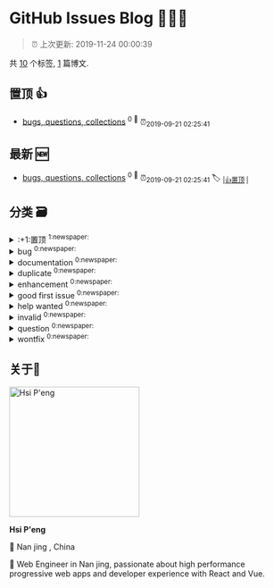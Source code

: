 
# GitHub Issues Blog :tada::tada::tada:
    
> :alarm_clock: 上次更新: 2019-11-24 00:00:39
    
共 [10](https://github.com/lirawx/issues/labels) 个标签, [1](https://github.com/lirawx/issues/issues) 篇博文.

## 置顶 :thumbsup: 
- [bugs, questions, collections](https://github.com/lirawx/issues/issues/1)  <sup>0 :speech_balloon:</sup>  	 :alarm_clock:<sub>2019-09-21 02:25:41</sub> 
## 最新 :new: 
- [bugs, questions, collections](https://github.com/lirawx/issues/issues/1) <sup>0 :speech_balloon:</sup>  			 :alarm_clock:<sub>2019-09-21 02:25:41</sub> 
 :label: 	<sub>|</sub><sub>[:+1:置顶](https://github.com/lirawx/issues/labels/%3A%2B1%3A%E7%BD%AE%E9%A1%B6)	|	</sub>

## 分类  :card_file_box: 

<details>
<summary>:+1:置顶	<sup>1:newspaper:</sup></summary>

- [bugs, questions, collections](https://github.com/lirawx/issues/issues/1)  <sup>0 :speech_balloon:</sup>  	 :alarm_clock:<sub>2019-09-21 02:25:41</sub> 


</details>

<details>
<summary>bug	<sup>0:newspaper:</sup></summary>



</details>

<details>
<summary>documentation	<sup>0:newspaper:</sup></summary>



</details>

<details>
<summary>duplicate	<sup>0:newspaper:</sup></summary>



</details>

<details>
<summary>enhancement	<sup>0:newspaper:</sup></summary>



</details>

<details>
<summary>good first issue	<sup>0:newspaper:</sup></summary>



</details>

<details>
<summary>help wanted	<sup>0:newspaper:</sup></summary>



</details>

<details>
<summary>invalid	<sup>0:newspaper:</sup></summary>



</details>

<details>
<summary>question	<sup>0:newspaper:</sup></summary>



</details>

<details>
<summary>wontfix	<sup>0:newspaper:</sup></summary>



</details>

## 关于:boy: 

[<img alt="Hsi P'eng" src="https://avatars3.githubusercontent.com/u/10678334?v=4" width="233"/>](https://github.com/lirawx)

**Hsi P'eng**

:round_pushpin: Nan jing , China

:black_flag: Web Engineer in Nan jing, passionate about high performance progressive web apps and developer experience with React and Vue.
